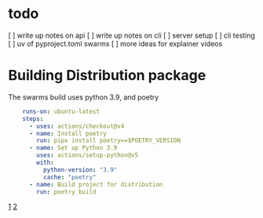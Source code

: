 # todo
[ ] write up notes on api 
[ ] write up notes on cli
[ ] server setup
[ ] cli testing
[ ] uv of pyproject.toml swarms
[ ] more ideas for explainer videos


# Building Distribution package

The swarms build uses python 3.9, and poetry

```yaml
    runs-on: ubuntu-latest
    steps:
      - uses: actions/checkout@v4
      - name: Install poetry
        run: pipx install poetry==$POETRY_VERSION
      - name: Set up Python 3.9
        uses: actions/setup-python@v5
        with:
          python-version: "3.9"
          cache: "poetry"
      - name: Build project for distribution
        run: poetry build
```

[1](https://packaging.python.org/en/latest/discussions/distribution-package-vs-import-package/#distribution-package-vs-import-package)
[2](https://packaging.python.org/en/latest/discussions/package-formats/)